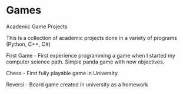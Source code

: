 # Games
Academic Game Projects

This is a collection of academic projects done in a variety of programs (Python, C++, C#)

First Game - First experience programming a game when I started my computer science path. Simple panda game with now objectives.

Chess - First fully playable game in University.

Reversi - Board game created in university as a homework
